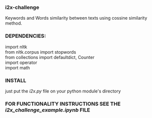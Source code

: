 ### i2x-challenge
Keywords and Words similarity between texts using cossine similarity method.

### DEPENDENCIES: 
import nltk  \
from nltk.corpus import stopwords \
from collections import defaultdict, Counter \
import operator \
import math 

### INSTALL
just put the *i2x.py* file on your python module's directory

### FOR FUNCTIONALITY INSTRUCTIONS SEE THE *i2x_challenge_example.ipynb* FILE
